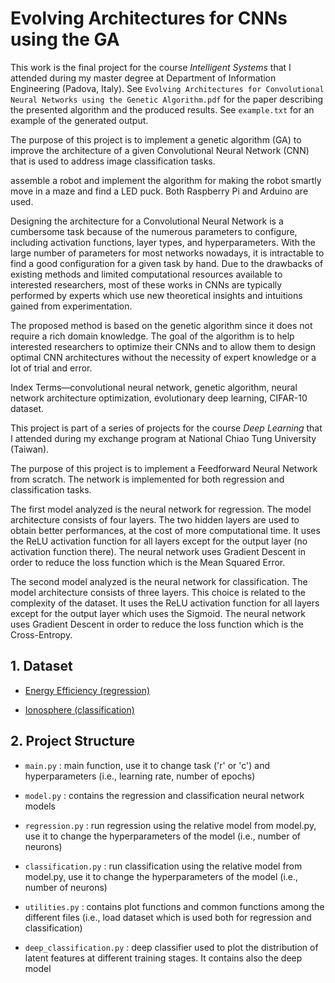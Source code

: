 # Evolving Architectures for CNNs using the GA

This work is the final project for the course _Intelligent Systems_ that I attended during my master degree at Department of Information Engineering (Padova, Italy). See `Evolving Architectures for Convolutional Neural Networks using the Genetic Algorithm.pdf` for the paper describing the presented algorithm and the produced results. See `example.txt` for an example of the generated output.

The purpose of this project is to implement a genetic algorithm (GA) to improve the architecture of a given Convolutional Neural Network (CNN) that is used to address image classification tasks.

assemble a robot and implement the algorithm for making the robot smartly move in a maze and find a LED puck. Both Raspberry Pi and Arduino are used.

Designing the architecture for a Convolutional Neural Network is a cumbersome task because of the numerous parameters to configure, including activation functions, layer types, and hyperparameters. With the large number of parameters for most networks nowadays, it is intractable to find a good configuration for a given task by hand. Due to the drawbacks of existing methods and limited computational resources available to interested researchers, most of these works in CNNs are typically performed by experts which use new theoretical insights and intuitions gained from experimentation.

The proposed method is based on the genetic algorithm since it does not require a rich domain knowledge. The goal of the algorithm is to help interested researchers to optimize their CNNs and to allow them to design optimal CNN architectures without the necessity of expert knowledge or a lot of trial and error.

Index Terms—convolutional neural network, genetic algorithm,
neural network architecture optimization, evolutionary deep
learning, CIFAR-10 dataset.




This project is part of a series of projects for the course _Deep Learning_ that I attended during my exchange program at National Chiao Tung University (Taiwan). 

The purpose of this project is to implement a Feedforward Neural Network from scratch. The network is implemented for both regression and classification tasks.

The first model analyzed is the neural network for regression. The model architecture consists of four layers. The two hidden layers are used to obtain better performances, at the cost of more computational time. It uses the ReLU activation function for all layers except for the output layer (no activation function there). The neural network uses Gradient Descent in order to reduce the loss function which is the Mean Squared Error.

The second model analyzed is the neural network for classification. The model architecture consists of three layers. This choice is related to the complexity of the dataset. It uses the ReLU activation function for all layers except for the output layer which uses the Sigmoid. The neural network uses Gradient Descent in order to reduce the loss function which is the Cross-Entropy.

## 1. Dataset

- [Energy Efficiency (regression)](https://drive.google.com/open?id=1m28XzC0ve9VcNv1W8TlKV5q4yKnJEKwR)

- [Ionosphere (classification)](https://drive.google.com/open?id=1YqOs39iYhChHuNVq0rmbAscAQ-xr1_y_)

## 2. Project Structure

- `main.py` : main function, use it to change task ('r' or 'c') and hyperparameters (i.e., learning rate, number of epochs)

- `model.py` : contains the regression and classification neural network models

- `regression.py` : run regression using the relative model from model.py, use it to change the hyperparameters of the model (i.e., number of neurons)

- `classification.py` : run classification using the relative model from model.py, use it to change the hyperparameters of the model (i.e., number of neurons)

- `utilities.py` : contains plot functions and common functions among the different files (i.e., load dataset which is used both for regression and classification)

- `deep_classification.py` : deep classifier used to plot the distribution of latent features at different training stages. It contains also the deep model
